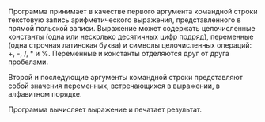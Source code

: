    Программа принимает в качестве первого аргумента командной строки текстовую запись арифметического выражения, представленного в прямой польской записи. Выражение может содержать целочисленные константы (одна или несколько десятичных цифр подряд), переменные (одна строчная латинская буква) и символы целочисленных операций: +, -, /, * и %. Переменные и константы отделяются друг от друга пробелами.

   Второй и последующие аргументы командной строки представляют собой значения переменных, встречающихся в выражении, в алфавитном порядке.
   
   Программа вычисляет выражение и печатает результат.
